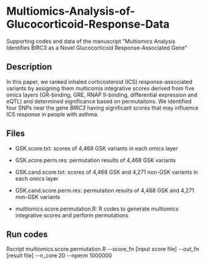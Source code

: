 # Multiomics-Analysis-of-Glucocorticoid-Response-Data
Supporting codes and data of the manuscript "Multiomics Analysis Identifies BIRC3 as a Novel Glucocorticoid Response-Associated Gene"

## Description
In this paper, we ranked inhaled corticosteroid (ICS) response-associated variants by assigning them multicomis integrative scores derived from five omics layers (GR-binding, GRE, RNAP II-binding, differential expression and eQTL) and determined significance based on permutaitons. We identified four SNPs near the gene *BIRC3* having significant scores that may influence ICS response in people with asthma.

## Files

* GSK.score.txt: scores of 4,468 GSK variants in each omics layer

* GSK.score.perm.res: permutation results of 4,468 GSK variants

* GSK.cand.score.txt: scores of 4,468 GSK and 4,271 non-GSK variants in each omics layer

* GSK.cand.score.perm.res: permutation results of 4,468 GSK and 4,271 non-GSK variants

* multiomics.score.permutation.R: R codes to generate multiomics integrative scores and perform permutations

## Run codes
Rscript multiomics.score.permutation.R --score_fn [input score file] --out_fn [result file] --n_core 20 --nperm 1000000
